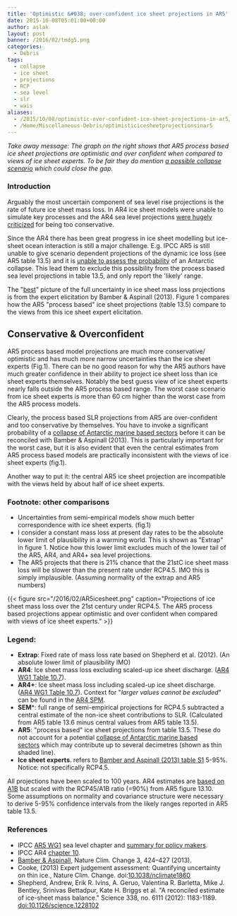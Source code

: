 ```yaml
---
title: 'Optimistic &#038; over-confident ice sheet projections in AR5'
date: 2015-10-08T05:01:00+00:00
author: aslak
layout: post
banner: /2016/02/tmdg5.png
categories:
  - Debris
tags:
  - collapse
  - ice sheet
  - projections
  - RCP
  - sea level
  - slr
  - wais
aliases:
  - /2015/10/08/optimistic-over-confident-ice-sheet-projections-in-ar5/
  - /Home/Miscellaneous-Debris/optimisticicesheetprojectionsinar5
---
```

_Take away message: The graph on the right shows that AR5 process based ice sheet projections are optimistic and over confident when compared to views of ice sheet experts. To be fair they do mention [a possible collapse scenario](/Home/Miscellaneous-Debris/ar5sealevelriseuncertaintycommunicationfailure) which could close the gap._

### Introduction

Arguably the most uncertain component of sea level rise projections is the rate of future ice sheet mass loss. In AR4 ice sheet models were unable to simulate key processes and the AR4 sea level projections [were hugely criticized](http://www.scientificamerican.com/article.cfm?id=what-big-questions-remain-about-sea-level-rise) for being too conservative.
  
Since the AR4 there has been great progress in ice sheet modelling but ice-sheet ocean interaction is still a major challenge. E.g. IPCC AR5 is still unable to give scenario dependent projections of the dynamic ice loss (see AR5 table 13.5) and it is [unable to assess the probability](/Home/Miscellaneous-Debris/ar5sealevelriseuncertaintycommunicationfailure) of an Antarctic collapse. This lead them to exclude this possibility from the process based sea level projections in table 13.5, and only report the 'likely' range.
  
The "[best](http://dx.doi.org/10.1038/nclimate1860)" picture of the full uncertainty in ice sheet mass loss projections is from the expert elicitation by Bamber & Aspinall (2013). Figure 1 compares how the AR5 "process based" ice sheet projections (table 13.5) compare to the views from this ice sheet expert elicitation.

## Conservative & Overconfident

AR5 process based model projections are much more conservative/ optimistic and has much more narrow uncertainties than the ice sheet experts (Fig.1). There can be no good reason for why the AR5 authors have much greater confidence in their ability to project ice sheet loss than ice sheet experts themselves. Notably the best guess view of ice sheet experts nearly falls outside the AR5 process based range. The worst case scenario from ice sheet experts is more than 60 cm higher than the worst case from the AR5 process models.
  
Clearly, the process based SLR projections from AR5 are over-confident and too conservative by themselves. You have to invoke a significant probability of a [collapse of Antarctic marine based sectors](/Home/Miscellaneous-Debris/ar5sealevelriseuncertaintycommunicationfailure) before it can be reconciled with Bamber & Aspinall (2013). This is particularly important for the worst case, but it is also evident that even the central estimates from AR5 process based models are practically inconsistent with the views of ice sheet experts (fig.1).
  
Another way to put it: the central AR5 ice sheet projection are incompatible with the views held by about half of ice sheet experts.

### Footnote: other comparisons

  * Uncertainties from semi-empirical models show much better correspondence with ice sheet experts. (fig.1)
  * I consider a constant mass loss at present day rates to be the absolute lower limit of plausibility in a warming world. This is shown as "Extrap" in figure 1. Notice how this lower limit excludes much of the lower tail of the AR5, AR4, and AR4+ sea level projections.
  * The AR5 projects that there is 21% chance that the 21stC ice sheet mass loss will be slower than the present rate under RCP4.5. IMO this is simply implausible. (Assuming normality of the extrap and AR5 numbers)

{{< figure src="/2016/02/AR5icesheet.png" caption="Projections of ice sheet mass loss over the 21st century under RCP4.5. The AR5 process based projections appear optimistic and over confident when compared with views of ice sheet experts." >}}

  

### Legend:

  * **Extrap**: Fixed rate of mass loss rate based on Shepherd et al. (2012). (An absolute lower limit of plausibility IMO)
  * **AR4**: Ice sheet mass loss excluding scaled-up ice sheet discharge. ([AR4 WG1 Table 10.7](http://www.ipcc.ch/publications_and_data/ar4/wg1/en/ch10s10-6-5.html)).
  * **AR4+**: Ice sheet mass loss including scaled-up ice sheet discharge. ([AR4 WG1 Table 10.7](http://www.ipcc.ch/publications_and_data/ar4/wg1/en/ch10s10-6-5.html)). Context for "_larger values cannot be excluded_" can be found in the [AR4 SPM](http://www.ipcc.ch/publications_and_data/ar4/wg1/en/spmsspm-projections-of.html).
  * **SEM***: full range of semi-empirical projections for RCP4.5 subtracted a central estimate of the non-ice sheet contributions to SLR. (Calculated from AR5 table 13.6 minus central values from AR5 table 13.5).
  * **AR5**: "process based" ice sheet projections from table 13.5. These do not account for a potential [collapse of Antarctic marine based sectors](/Home/Miscellaneous-Debris/ar5sealevelriseuncertaintycommunicationfailure) which may contribute up to several decimetres (shown as thin shaded line).
  * **Ice sheet experts**. refers to [Bamber and Aspinall (2013) table S1](/Home/Miscellaneous-Debris/icesheetcontributionsfrombamberaspinall) 5-95%. Notice: not specifically RCP4.5.

All projections have been scaled to 100 years. AR4 estimates are [based on A1B](http://www.ipcc.ch/publications_and_data/ar4/wg1/en/ch10s10-6-5.html) but scaled with the RCP45/A1B ratio (=90%) from AR5 figure 13.10. Some assumptions on normality and covariance structure were necessary to derive 5-95% confidence intervals from the likely ranges reported in AR5 table 13.5.

### **References**

  * IPCC [AR5 WG1](http://www.climatechange2013.org/report/review-drafts/) sea level chapter and [summary for policy makers](/Home/Miscellaneous-Debris/ar5sealevelriseuncertaintycommunicationfailure).
  * IPCC AR4 [chapter 10](http://www.ipcc.ch/publications_and_data/ar4/wg1/en/ch10s10-6-5.html).
  * [Bamber & Aspinall](/Home/Miscellaneous-Debris/icesheetcontributionsfrombamberaspinall), Nature Clim. Change 3, 424–427 (2013).
  * Cooke, (2013) Expert judgement assessment: Quantifying uncertainty on thin ice., Nature Clim. Change. doi:[10.1038/nclimate1860](http://dx.doi.org/10.1038/nclimate1860)
  * Shepherd, Andrew, Erik R. Ivins, A. Geruo, Valentina R. Barletta, Mike J. Bentley, Srinivas Bettadpur, Kate H. Briggs et al. "A reconciled estimate of ice-sheet mass balance." Science 338, no. 6111 (2012): 1183-1189. [doi:10.1126/science.1228102](http://dx.doi.org/10.1126/science.1228102)
